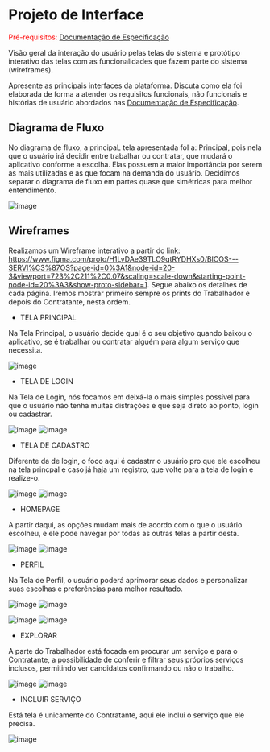 
# Projeto de Interface

<span style="color:red">Pré-requisitos: <a href="2-Especificação do Projeto.md"> Documentação de Especificação</a></span>

Visão geral da interação do usuário pelas telas do sistema e protótipo interativo das telas com as funcionalidades que fazem parte do sistema (wireframes).

 Apresente as principais interfaces da plataforma. Discuta como ela foi elaborada de forma a atender os requisitos funcionais, não funcionais e histórias de usuário abordados nas <a href="2-Especificação do Projeto.md"> Documentação de Especificação</a>.

## Diagrama de Fluxo

No diagrama de fluxo, a principaL tela apresentada foI a: Principal, pois nela que o usuário irá decidir entre trabalhar ou contratar, que mudará o aplicativo conforme a escolha. Elas possuem a maior importância por serem as mais utilizadas e as que focam na demanda do usuário. Decidimos separar o diagrama de fluxo em partes quase que simétricas para melhor entendimento.

![image](https://user-images.githubusercontent.com/105240089/228086641-5a3b248b-774f-404b-aba1-9080efc8921a.png)

## Wireframes

Realizamos um Wireframe interativo a partir do link: https://www.figma.com/proto/H1LvDAe39TLO9qtRYDHXs0/BICOS---SERVI%C3%87OS?page-id=0%3A1&node-id=20-3&viewport=723%2C211%2C0.07&scaling=scale-down&starting-point-node-id=20%3A3&show-proto-sidebar=1. Segue abaixo os detalhes de cada página. Iremos mostrar primeiro sempre os prints do Trabalhador e depois do Contratante, nesta ordem.

 - TELA PRINCIPAL

Na Tela Principal, o usuário decide qual é o seu objetivo quando baixou o aplicativo, se é trabalhar ou contratar alguém para algum serviço que necessita.

![image](https://user-images.githubusercontent.com/105240089/228089519-3cca29b8-9956-4703-b740-ce85b5f089ee.png)

 - TELA DE LOGIN

Na Tela de Login, nós focamos em deixá-la o mais simples possível para que o usuário não tenha muitas distrações e que seja direto ao ponto, login ou cadastrar.

![image](https://user-images.githubusercontent.com/105240089/228087758-46cab35b-8cc8-4396-9137-819e82088208.png)     ![image](https://user-images.githubusercontent.com/105240089/228087785-6dc590fc-f3a4-4b96-b28c-f3af0d5b8b02.png)

 - TELA DE CADASTRO

Diferente da de login, o foco aqui é cadastrr o usuário pro que ele escolheu na tela princpal e caso já haja um registro, que volte para a tela de login e realize-o.

![image](https://user-images.githubusercontent.com/105240089/228087841-93a728f1-6211-47ba-a8b2-631aab664449.png)     ![image](https://user-images.githubusercontent.com/105240089/228087885-a6913215-604e-4dac-80a0-73208a18ccf8.png)

 - HOMEPAGE

A partir daqui, as opções mudam mais de acordo com o que o usuário escolheu, e ele pode navegar por todas as outras telas a partir desta.

![image](https://user-images.githubusercontent.com/105240089/228087995-8c77a6be-aeb3-44ac-8b17-6dd76025e444.png)     ![image](https://user-images.githubusercontent.com/105240089/228087944-c920b89e-699d-4801-a421-743df87a666d.png)
 
 - PERFIL

Na Tela de Perfil, o usuário poderá aprimorar seus dados e personalizar suas escolhas e preferências para melhor resultado.

![image](https://user-images.githubusercontent.com/105240089/228088023-ef05c7d2-ba7f-45a4-8f7f-23045e3c63be.png)     ![image](https://user-images.githubusercontent.com/105240089/228088152-856389e4-e76e-4fba-bd07-ac1532bc25fd.png)


![image](https://user-images.githubusercontent.com/105240089/228088070-81283628-c621-45b1-a35c-9512959f5af6.png)     ![image](https://user-images.githubusercontent.com/105240089/228088111-5a2e8ebb-ae7f-48d7-9855-090519dc04ad.png)

 - EXPLORAR

A parte do Trabalhador está focada em procurar um serviço e para o Contratante, a possibilidade de conferir e filtrar seus próprios serviços inclusos, 
permitindo ver candidatos confirmando ou não o trabalho.

![image](https://user-images.githubusercontent.com/105240089/228088209-4a9c1bb2-aa67-40af-b10c-0c9db887c9df.png)     ![image](https://user-images.githubusercontent.com/105240089/228088232-f001dbfc-d8c6-4ed5-806c-b5af39b6c85e.png)

 - INCLUIR SERVIÇO

Está tela é unicamente do Contratante, aqui ele inclui o serviço que ele precisa.

![image](https://user-images.githubusercontent.com/105240089/228088292-d8857ba8-b260-4725-a495-5f5712fb0f8b.png)

